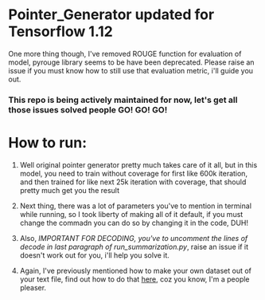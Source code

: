 # Pointer_Generator updated for Tensorflow 1.12

One more thing though, I've removed ROUGE function for evaluation of model, pyrouge library seems to be have been deprecated. Please raise an issue if you must know how to still use that evaluation metric, i'll guide you out. 


### This repo is being actively maintained for now, let's get all those issues solved people GO! GO! GO!

# How to run:
  1. Well original pointer generator pretty much takes care of it all, but in this model, you need to train without coverage for first like 600k iteration, and then trained for like next 25k iteration with coverage, that should pretty much get you the result

  2. Next thing, there was a lot of parameters you've to mention in terminal while running, so I took liberty of making all of it default, if you must change the commadn you can do so by changing it in the code, DUH!

  3. Also, *IMPORTANT FOR DECODING, you've to uncomment the lines of decode in last paragraph of run_summarization.py*, raise an issue if it doesn't work out for you, i'll help you solve it. 

  4. Again, I've previously mentioned how to make your own dataset out of your text file, find out how to do that [here](https://github.com/dondon2475848/make_datafiles_for_pgn), coz you know, I'm a people pleaser.








